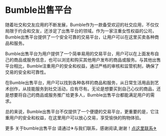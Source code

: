 # Bumble出售平台

随着社交和交友应用的不断发展，Bumble作为一款备受欢迎的社交应用，不仅仅局限于约会和交友，还涉足了出售平台的领域。作为一家注重女性权益的公司，Bumble出售平台提供了一个安全可靠的交易平台，让用户可以在这里买卖各种商品和服务。

Bumble出售平台为用户提供了一个简单易用的交易平台，用户可以在上面发布自己的商品或服务信息，也可以浏览和购买其他用户发布的商品或服务。与其他出售平台相比，Bumble注重用户的安全和权益，通过严格的审核和监管机制，确保了交易的安全和可靠性。

在Bumble出售平台，用户可以找到各种各样的商品和服务，从日常生活用品到艺术创作，从技能服务到社交活动，应有尽有。无论是想要买到自己心仪的商品，还是想要将自己的商品或服务推广给更多人，Bumble出售平台都能满足用户的需求。

总的来说，Bumble出售平台不仅提供了一个便捷的交易平台，更重要的是，它注重用户的安全和权益，在这里用户可以放心交易，享受愉快的购物体验。

更多 关于bumble出售平台 请通过✈与我们联系，感谢阅读,谢谢！[点这里联系✈](https://gg.k02.cc)